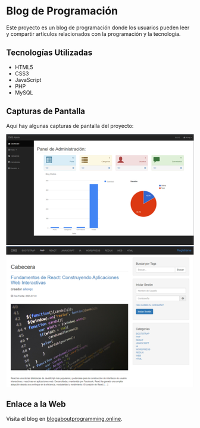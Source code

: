 # Blog de Programación

Este proyecto es un blog de programación donde los usuarios pueden leer y compartir artículos relacionados con la programación y la tecnología.

## Tecnologías Utilizadas

- HTML5
- CSS3
- JavaScript
- PHP
- MySQL

## Capturas de Pantalla

Aquí hay algunas capturas de pantalla del proyecto:

![Home](images/captures/dashboard.png)
![Dashboard](images/captures/home.png)

## Enlace a la Web

Visita el blog en [blogaboutprogramming.online](https://blogaboutprogramming.online).
